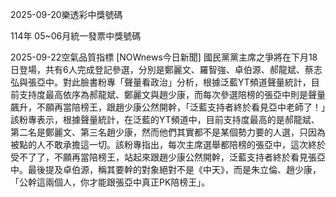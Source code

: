 
2025-09-20樂透彩中獎號碼

                                
114年 05~06月統一發票中獎號碼
                             
2025-09-22空氣品質指標
                              [NOWnews今日新聞] 國民黨黨主席之爭將在下月18日登場，共有6人完成登記參選，分別是鄭麗文、羅智強、卓伯源、郝龍斌、蔡志弘與張亞中。對此臉書粉專「聲量看政治」分析，根據泛藍YT頻道聲量統計，目前支持度最高依序為郝龍斌、鄭麗文與趙少康，而每次參選陪榜的張亞中則是聲量飆升，不願再當陪榜王，跟趙少康公然開幹，「泛藍支持者終於看見亞中老師了！」該粉專表示，根據聲量統計，在泛藍的YT頻道中，目前支持度最高的是郝龍斌、第二名是鄭麗文、第三名趙少康，然而他們其實都不是某個勢力要的人選，只因為被點的人不敢承擔這一切。該粉專指出，每次主席選舉都陪榜的張亞中，這次終於受不了了，不願再當陪榜王，站起來跟趙少康公然開幹，泛藍支持者終於看見張亞中。最後提及卓伯源，稱其要幹的對象絕對不是《中天》，而是朱立倫、趙少康，「公幹這兩個人，你才能跟張亞中真正PK陪榜王」。